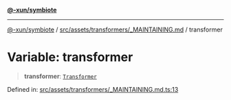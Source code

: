 [**@-xun/symbiote**](../../../../../README.md)

***

[@-xun/symbiote](../../../../../README.md) / [src/assets/transformers/\_MAINTAINING.md](../README.md) / transformer

# Variable: transformer

> **transformer**: [`Transformer`](../../../type-aliases/Transformer.md)

Defined in: [src/assets/transformers/\_MAINTAINING.md.ts:13](https://github.com/Xunnamius/symbiote/blob/a1f5561e6e036b3d2f78a95f5bba872cff737ed5/src/assets/transformers/_MAINTAINING.md.ts#L13)
